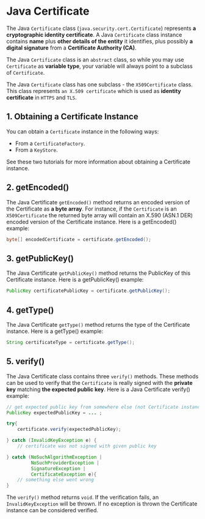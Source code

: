 # Java Certificate

The Java `Certificate` class (`java.security.cert.Certificate`) represents **a cryptographic identity certificate**. A Java `Certificate` class instance contains **name** plus **other details of the entity** it identifies, plus possibly **a digital signature** from a **Certificate Authority (CA)**.

The Java `Certificate` class is an `abstract` class, so while you may use `Certificate` as **variable type**, your variable will always point to a subclass of `Certificate`.

The Java `Certificate` class has one subclass - the `X509Certificate` class. This class represents `an X.509 certificate` which is used as **identity certificate** in `HTTPS` and `TLS`.

## 1. Obtaining a Certificate Instance

You can obtain a `Certificate` instance in the following ways:

- From a `CertificateFactory`.
- From a `KeyStore`.

See these two tutorials for more information about obtaining a Certificate instance.

## 2. getEncoded()

The Java Certificate `getEncoded()` method returns an encoded version of the Certificate as **a byte array**. For instance, if the `Certificate` is an `X509Certificate` the returned byte array will contain an X.590 (ASN.1 DER) encoded version of the Certificate instance. Here is a getEncoded() example:

```java
byte[] encodedCertificate = certificate.getEncoded();
```

## 3. getPublicKey()

The Java Certificate `getPublicKey()` method returns the PublicKey of this Certificate instance. Here is a getPublicKey() example:

```java
PublicKey certificatePublicKey = certificate.getPublicKey();
```

## 4. getType()

The Java Certificate `getType()` method returns the type of the Certificate instance. Here is a getType() example:

```java
String certificateType = certificate.getType();
```

## 5. verify()

The Java Certificate class contains three `verify()` methods. These methods can be used to verify that the `Certificate` is really signed with the **private key** matching **the expected public key**. Here is a Java Certificate verify() example:

```java
// get expected public key from somewhere else (not Certificate instance !!)
PublicKey expectedPublicKey = ... ;

try{
    certificate.verify(expectedPublicKey);

} catch (InvalidKeyException e) {
    // certificate was not signed with given public key

} catch (NoSuchAlgorithmException |
         NoSuchProviderException |
         SignatureException |
         CertificateException e){
    // something else went wrong
}
```

The `verify()` method returns `void`. If the verification fails, an `InvalidKeyException` will be thrown. If no exception is thrown the Certificate instance can be considered verified.
